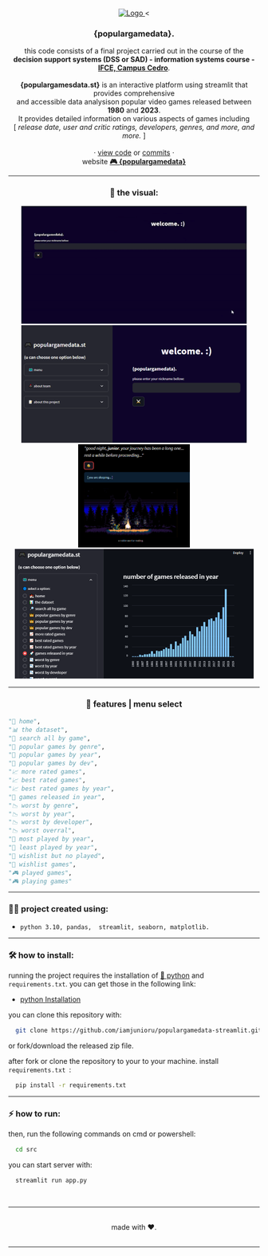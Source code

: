 <!-- be happy :) -->
<br>
<div align="center"> <!-- centralize -->   
  <a href="https://github.com/iamjunioru/populargamedata-streamlit">    
    <img src="https://media.tenor.com/-tiZSwPEvmIAAAAC/shovel-knight.gif" alt="Logo" width="100" height="100"> <!-- IMAGine -->
  </a><
  <h3 align="center">{populargamedata}.</h3>
  <p align="center">
    this code consists of a final project carried out in the course of the <br><b>decision support systems (DSS or SAD) - information systems course - <a href="https://ifce.edu.br/cedro"> IFCE, Campus Cedro</a></b>.<br>
    <br><b>{populargamesdata.st}</b> is an interactive platform using streamlit that provides comprehensive<br>and accessible data analysison </b>popular video games released between <b>1980</b> and <b>2023</b>.<br> It provides detailed information on various aspects of games including<br> [ <i>release date, user and critic ratings, developers, genres, and more, and more.</i> ]<br>
    <br />
    · <a href="https://github.com/iamjunioru/challenge-week-xii/tree/main/src">view code</a>
    or 
    <a href="https://github.com/iamjunioru/challenge-week-xii/commits/main">commits</a> ·
    <br>
    website <b><a href="https://populargamedata.streamlit.app">🎮 {populargamedata}</a></b>
  </p>

---

<h3>🌃 the visual:</h3>

<img src="https://github.com/iamjunioru/populargamedata-streamlit/blob/main/img/start.gif" alt="Logo" width="452" height="236">
<br>
<img src="https://github.com/iamjunioru/populargamedata-streamlit/blob/main/img/img01.png" alt="Logo" width="452" height="236">
<img src="https://github.com/iamjunioru/populargamedata-streamlit/blob/main/img/img02.png" alt="Logo" width="224" height="207">
<img src="https://github.com/iamjunioru/populargamedata-streamlit/blob/main/img/img03.png" alt="Logo" width="479" height="260">

---



<h3>🔧 features | menu select </h3>

</div>

```python
"🏰 home",
"📊 the dataset",
"🔎 search all by game",
"👑 popular games by genre",
"👑 popular games by year",
"👑 popular games by dev",
"📈 more rated games",
"📈 best rated games",
"📈 best rated games by year",
"🚀 games released in year",
"📉 worst by genre",
"📉 worst by year",
"📉 worst by developer",
"📉 worst overral",
"🎲 most played by year",
"🎲 least played by year",
"📖 wishlist but no played",
"📖 wishlist games",
"🎮 played games",
"🎮 playing games"
```

---

<h3>👩‍💻 project created using:</h3>



- `python 3.10, pandas,  streamlit, seaborn, matplotlib.`

---


### 🛠 how to install:

running the project requires the installation of <a href="https://www.python.org/downloads">🐍 python</a> and `requirements.txt`. you can get those in the following link:
- [python Installation](https://www.python.org/downloads)

you can clone this repository with:
```bash
  git clone https://github.com/iamjunioru/populargamedata-streamlit.git
```
or fork/download the released zip file.


after fork or clone the repository to your to your machine.
install  `requirements.txt `:
```bash
  pip install -r requirements.txt
```

--- 

### ⚡ how to run:

then, run the following commands on cmd or powershell:
```bash
  cd src
```
you can start server with:
```bash
  streamlit run app.py
```

<br> 

---

<div align="center">
 
 <br>
 made with ❤️.


</div>
<br>

---


<!-- end -->
